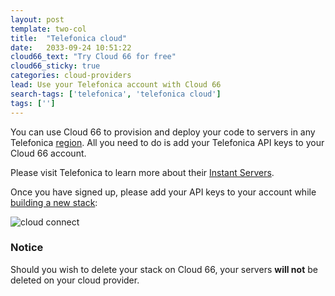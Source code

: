 ```yaml
---
layout: post
template: two-col
title:  "Telefonica cloud"
date:   2033-09-24 10:51:22
cloud66_text: "Try Cloud 66 for free"
cloud66_sticky: true
categories: cloud-providers
lead: Use your Telefonica account with Cloud 66
search-tags: ['telefonica', 'telefonica cloud']
tags: ['']
---
```


You can use Cloud 66 to provision and deploy your code to servers in any Telefonica [region](/api/basics/instance-regions.html#tef). All you need to do is add your Telefonica API keys to your Cloud 66 account.

Please visit Telefonica to learn more about their <a href="https://my.instantservers.telefonica.com/login#" target="_blank">Instant Servers</a>.

Once you have signed up, please add your API keys to your account while [building a new stack](/getting-started/your-first-stack.html):

![cloud connect](http://cdn.cloud66.com/images/help/cloud_connect.png)

<div class="notice notice-warning">
    <h3>Notice</h3>
    <p>Should you wish to delete your stack on Cloud 66, your servers <b>will not</b> be deleted on your cloud provider.</p>
</div>